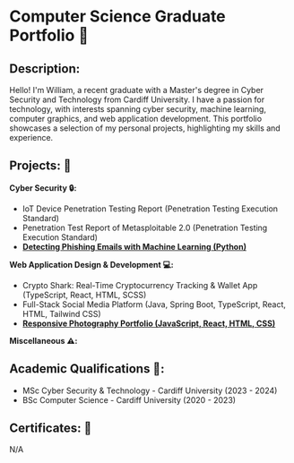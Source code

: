 # Computer Science Graduate Portfolio :page_facing_up:

## Description:
Hello! I'm William, a recent graduate with a Master's degree in Cyber Security and Technology from Cardiff University. I have a passion for technology, with interests spanning cyber security, machine learning, computer graphics, and web application development. This portfolio showcases a selection of my personal projects, highlighting my skills and experience.

## Projects: :file_folder:

**Cyber Security :lock::**
* IoT Device Penetration Testing Report (Penetration Testing Execution Standard)
* Penetration Test Report of Metasploitable 2.0 (Penetration Testing Execution Standard)
* [**Detecting Phishing Emails with Machine Learning (Python)**](https://github.com/wlshepherd/My_Portfolio/blob/main/PhishingDetection.ipynb)

**Web Application Design & Development :computer::**
* Crypto Shark: Real-Time Cryptocurrency Tracking & Wallet App (TypeScript, React, HTML, SCSS)
* Full-Stack Social Media Platform (Java, Spring Boot, TypeScript, React, HTML, Tailwind CSS)
* [**Responsive Photography Portfolio (JavaScript, React, HTML, CSS)**](https://wlshepherd.github.io/react-first-project/)

**Miscellaneous :warning::**

  
## Academic Qualifications :school::
* MSc Cyber Security & Technology - Cardiff University (2023 - 2024)
* BSc Computer Science - Cardiff University (2020 - 2023)

## Certificates: :page_with_curl:
N/A
